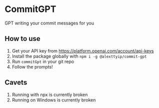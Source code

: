 # CommitGPT

GPT writing your commit messages for you

## How to use
1. Get your API key from https://platform.openai.com/account/api-keys
2. Install the package globally with `npm i -g @alexttyip/commit-gpt`
3. Run `commitGpt` in your git repo
3. Follow the prompts!

## Cavets
1. Running with npx is currently broken
2. Running on Windows is currently broken

